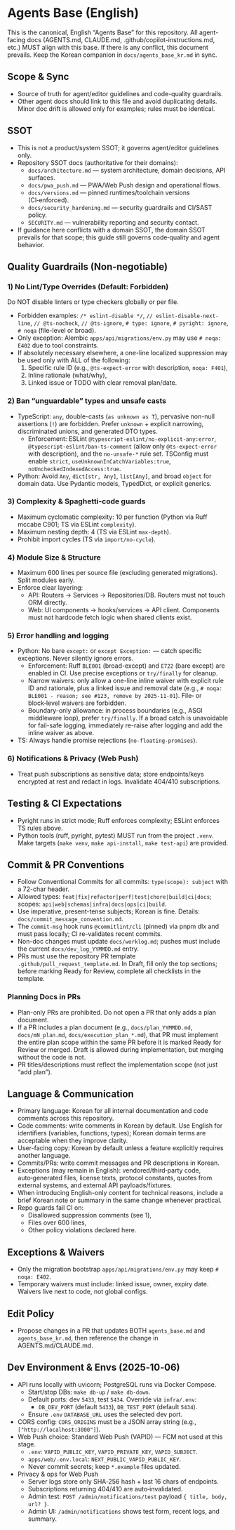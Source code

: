# Agents Base (English)

This is the canonical, English “Agents Base” for this repository. All agent-facing docs (AGENTS.md, CLAUDE.md, .github/copilot-instructions.md, etc.) MUST align with this base. If there is any conflict, this document prevails. Keep the Korean companion in `docs/agents_base_kr.md` in sync.

## Scope & Sync
- Source of truth for agent/editor guidelines and code-quality guardrails.
- Other agent docs should link to this file and avoid duplicating details. Minor doc drift is allowed only for examples; rules must be identical.

## SSOT
- This is not a product/system SSOT; it governs agent/editor guidelines only.
- Repository SSOT docs (authoritative for their domains):
  - `docs/architecture.md` — system architecture, domain decisions, API surfaces.
  - `docs/pwa_push.md` — PWA/Web Push design and operational flows.
  - `docs/versions.md` — pinned runtimes/toolchain versions (CI‑enforced).
  - `docs/security_hardening.md` — security guardrails and CI/SAST policy.
  - `SECURITY.md` — vulnerability reporting and security contact.
- If guidance here conflicts with a domain SSOT, the domain SSOT prevails for that scope; this guide still governs code‑quality and agent behavior.

## Quality Guardrails (Non‑negotiable)

### 1) No Lint/Type Overrides (Default: Forbidden)
Do NOT disable linters or type checkers globally or per file.
- Forbidden examples: `/* eslint-disable */`, `// eslint-disable-next-line`, `// @ts-nocheck`, `// @ts-ignore`, `# type: ignore`, `# pyright: ignore`, `# noqa` (file-level or broad).
- Only exception: Alembic `apps/api/migrations/env.py` may use `# noqa: E402` due to tool constraints.
- If absolutely necessary elsewhere, a one-line localized suppression may be used only with ALL of the following:
  1) Specific rule ID (e.g., `@ts-expect-error` with description, `noqa: F401`),
  2) Inline rationale (what/why),
  3) Linked issue or TODO with clear removal plan/date.

### 2) Ban “unguardable” types and unsafe casts
- TypeScript: `any`, double-casts (`as unknown as T`), pervasive non-null assertions (`!`) are forbidden. Prefer `unknown` + explicit narrowing, discriminated unions, and generated DTO types.
  - Enforcement: ESLint `@typescript-eslint/no-explicit-any:error`, `@typescript-eslint/ban-ts-comment` (allow only `@ts-expect-error` with description), and the `no-unsafe-*` rule set. TSConfig must enable `strict`, `useUnknownInCatchVariables:true`, `noUncheckedIndexedAccess:true`.
- Python: Avoid `Any`, `dict[str, Any]`, `list[Any]`, and broad `object` for domain data. Use Pydantic models, TypedDict, or explicit generics.

### 3) Complexity & Spaghetti-code guards
- Maximum cyclomatic complexity: 10 per function (Python via Ruff mccabe C901; TS via ESLint `complexity`).
- Maximum nesting depth: 4 (TS via ESLint `max-depth`).
- Prohibit import cycles (TS via `import/no-cycle`).

### 4) Module Size & Structure
- Maximum 600 lines per source file (excluding generated migrations). Split modules early.
- Enforce clear layering:
  - API: Routers → Services → Repositories/DB. Routers must not touch ORM directly.
  - Web: UI components → hooks/services → API client. Components must not hardcode fetch logic when shared clients exist.

### 5) Error handling and logging
- Python: No bare `except:` or `except Exception:` — catch specific exceptions. Never silently ignore errors.
  - Enforcement: Ruff `BLE001` (broad-except) and `E722` (bare except) are enabled in CI. Use precise exceptions or `try/finally` for cleanup.
  - Narrow waivers: only allow a one-line inline waiver with explicit rule ID and rationale, plus a linked issue and removal date (e.g., `# noqa: BLE001 - reason; see #123, remove by 2025-11-01`). File‑ or block‑level waivers are forbidden.
  - Boundary-only allowance: in process boundaries (e.g., ASGI middleware loop), prefer `try/finally`. If a broad catch is unavoidable for fail-safe logging, immediately re-raise after logging and add the inline waiver as above.
- TS: Always handle promise rejections (`no-floating-promises`).

### 6) Notifications & Privacy (Web Push)
- Treat push subscriptions as sensitive data; store endpoints/keys encrypted at rest and redact in logs. Invalidate 404/410 subscriptions.

## Testing & CI Expectations
- Pyright runs in strict mode; Ruff enforces complexity; ESLint enforces TS rules above.
- Python tools (ruff, pyright, pytest) MUST run from the project `.venv`. Make targets (`make venv`, `make api-install`, `make test-api`) are provided.

## Commit & PR Conventions
- Follow Conventional Commits for all commits: `type(scope): subject` with a 72-char header.
- Allowed types: `feat|fix|refactor|perf|test|chore|build|ci|docs`; scopes: `api|web|schemas|infra|docs|ops|ci|build`.
- Use imperative, present-tense subjects; Korean is fine. Details: `docs/commit_message_convention.md`.
- The `commit-msg` hook runs `@commitlint/cli` (pinned) via pnpm dlx and must pass locally; CI re-validates recent commits.
- Non-doc changes must update `docs/worklog.md`; pushes must include the current `docs/dev_log_YYMMDD.md` entry.
 - PRs must use the repository PR template `.github/pull_request_template.md`. In Draft, fill only the top sections; before marking Ready for Review, complete all checklists in the template.

### Planning Docs in PRs
- Plan-only PRs are prohibited. Do not open a PR that only adds a plan document.
- If a PR includes a plan document (e.g., `docs/plan_YYMMDD.md`, `docs/mN_plan.md`, `docs/execution_plan_*.md`), that PR must implement the entire plan scope within the same PR before it is marked Ready for Review or merged. Draft is allowed during implementation, but merging without the code is not.
- PR titles/descriptions must reflect the implementation scope (not just “add plan”).

## Language & Communication
- Primary language: Korean for all internal documentation and code comments across this repository.
- Code comments: write comments in Korean by default. Use English for identifiers (variables, functions, types); Korean domain terms are acceptable when they improve clarity.
- User-facing copy: Korean by default unless a feature explicitly requires another language.
- Commits/PRs: write commit messages and PR descriptions in Korean.
- Exceptions (may remain in English): vendored/third‑party code, auto‑generated files, license texts, protocol constants, quotes from external systems, and external API payloads/fixtures.
- When introducing English-only content for technical reasons, include a brief Korean note or summary in the same change whenever practical.
- Repo guards fail CI on:
  - Disallowed suppression comments (see 1),
  - Files over 600 lines,
  - Other policy violations declared here.

## Exceptions & Waivers
- Only the migration bootstrap `apps/api/migrations/env.py` may keep `# noqa: E402`.
- Temporary waivers must include: linked issue, owner, expiry date. Waivers live next to code, not global configs.

## Edit Policy
- Propose changes in a PR that updates BOTH `agents_base.md` and `agents_base_kr.md`, then reference the change in AGENTS.md/CLAUDE.md.

## Dev Environment & Envs (2025‑10‑06)
- API runs locally with uvicorn; PostgreSQL runs via Docker Compose.
  - Start/stop DBs: `make db-up` / `make db-down`.
  - Default ports: dev `5433`, test `5434`. Override via `infra/.env`:
    - `DB_DEV_PORT` (default `5433`), `DB_TEST_PORT` (default `5434`).
  - Ensure `.env` `DATABASE_URL` uses the selected dev port.
- CORS config: `CORS_ORIGINS` must be a JSON array string (e.g., `["http://localhost:3000"]`).
- Web Push choice: Standard Web Push (VAPID) — FCM not used at this stage.
  - `.env`: `VAPID_PUBLIC_KEY`, `VAPID_PRIVATE_KEY`, `VAPID_SUBJECT`.
  - `apps/web/.env.local`: `NEXT_PUBLIC_VAPID_PUBLIC_KEY`.
  - Never commit secrets; keep `*.example` files updated.
- Privacy & ops for Web Push
  - Server logs store only SHA‑256 hash + last 16 chars of endpoints.
  - Subscriptions returning 404/410 are auto‑invalidated.
  - Admin test: `POST /admin/notifications/test` payload `{ title, body, url? }`.
  - Admin UI: `/admin/notifications` shows test form, recent logs, and summary.
